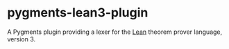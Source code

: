 # pygments-lean3-plugin

A Pygments plugin providing a lexer for the
[Lean](https://leanprover.github.io/) theorem prover language, version
3.
